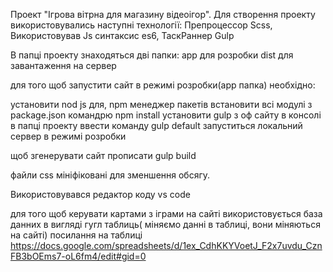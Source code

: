 Проект "Ігрова  вітрна для магазину відеоігор".
Для створення проекту використовувались наступні технології:
Препроцессор Scss,
Використовував Js синтаксис es6,
ТаскРаннер Gulp

В папці проекту знаходяться дві папки: 
app  для розробки
dist для завантаження на сервер

для того щоб запустити сайт в режимі розробки(app папка) необхідно:

установити nod js для,  npm менеджер пакетів
встановити всі модулі з package.json командрю  npm install
установити gulp з оф сайту
в консолі в папці проекту ввести команду gulp default
запуститься локальний сервер в режимі розробки

щоб згенерувати сайт прописати gulp build


файли сss мініфіковані для зменшення обсягу.

Використовувався редактор коду vs code


для того щоб керувати картами з іграми на сайті використовується база данних в вигляді гугл таблиць( міняємо данні в таблиці, вони міняються на сайті)
 посилання на таблиці 
 https://docs.google.com/spreadsheets/d/1ex_CdhKKYVoetJ_F2x7uvdu_CznFB3bOEms7-oL6fm4/edit#gid=0


